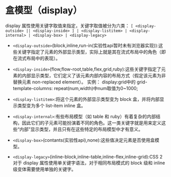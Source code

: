 # 盒模型（display）
display 属性使用关键字取值来指定，关键字取值被分为六类：
` [ <display-outside> || <display-inside> ] | <display-listitem> | <display-internal> | <display-box> | <display-legacy> `
* ` <display-outside> `(block,inline,run-in(实验性api暂时未有浏览器实现)):这些关键字指定了元素的外部显示类型，实际上就是其在流式布局中的角色（即在流式布局中的表现）。

* ` <display-inside> `(flow,flow-root,table,flex,grid,ruby):这些关键字指定了元素的内部显示类型，它们定义了该元素内部内容的布局方式（假定该元素为非替换元素 non-replaced element）。
实例：
display:grid中的 grid-template-columns: repeat(num,width)中num取值为0~1000;
* `<display-listitem>`:将这个元素的外部显示类型变为 block 盒，并将内部显示类型变为多个 list-item inline 盒。
* `<display-internal>`:有些布局模型（如 table 和 ruby）有着复杂的内部结构，因此它们的子元素可能扮演着不同的角色。这一类关键字就是用来定义这些“内部”显示类型，并且只有在这些特定的布局模型中才有意义。
* `<display-box>`(contants(实验性api),none):这些值决定元素是否使用盒模型。
* `<display-legacy>`(inline-block,inline-table,inline-flex,inline-grid):CSS 2 对于 display 属性使用单关键字语法，对于相同布局模式的 block 级和 inline 级变体需要使用单独的关键字。